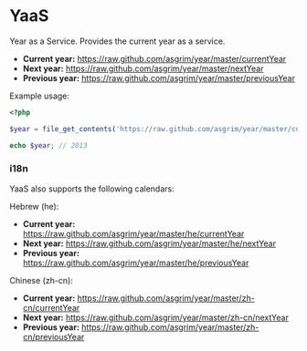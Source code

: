 YaaS
====

Year as a Service. Provides the current year as a service.

* **Current year:** https://raw.github.com/asgrim/year/master/currentYear
* **Next year:** https://raw.github.com/asgrim/year/master/nextYear
* **Previous year:** https://raw.github.com/asgrim/year/master/previousYear

Example usage:

```php
<?php

$year = file_get_contents('https://raw.github.com/asgrim/year/master/currentYear');

echo $year; // 2013
```

### i18n

YaaS also supports the following calendars:

Hebrew (he):

* **Current year:** https://raw.github.com/asgrim/year/master/he/currentYear
* **Next year:** https://raw.github.com/asgrim/year/master/he/nextYear
* **Previous year:** https://raw.github.com/asgrim/year/master/he/previousYear

Chinese (zh-cn):

* **Current year:** https://raw.github.com/asgrim/year/master/zh-cn/currentYear
* **Next year:** https://raw.github.com/asgrim/year/master/zh-cn/nextYear
* **Previous year:** https://raw.github.com/asgrim/year/master/zh-cn/previousYear

